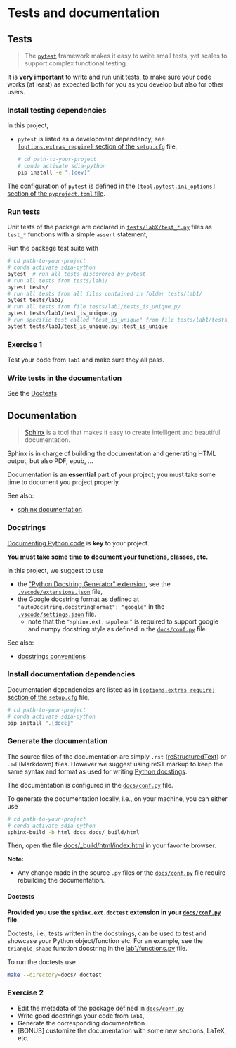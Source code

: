 # Tests and documentation

## Tests

> The [`pytest`](https://docs.pytest.org/en/6.2.x/) framework makes it easy to write small tests, yet scales to support complex functional testing.

It is **very important** to write and run unit tests, to make sure your code works (at least) as expected both for you as you develop but also for other users.

### Install testing dependencies

In this project,

- `pytest` is listed as a development dependency, see [`[options.extras_require]` section of the `setup.cfg`](../setup.cfg) file,

    ```bash
    # cd path-to-your-project
    # conda activate sdia-python
    pip install -e ".[dev]"
    ```

The configuration of `pytest` is defined in the [`[tool.pytest.ini_options]` section of the `pyproject.toml` file](https://docs.pytest.org/en/latest/reference/customize.html#pyproject-toml).

### Run tests

Unit tests of the package are declared in [`tests/labX/test_*.py`](../tests/) files as `test_*` functions with a simple `assert` statement,

Run the package test suite with

```bash
# cd path-to-your-project
# conda activate sdia-python
pytest  # run all tests discovered by pytest
# run all tests from tests/lab1/
pytest tests/
# run all tests from all files contained in folder tests/lab1/
pytest tests/lab1/
# run all tests from file tests/lab1/tests_is_unique.py
pytest tests/lab1/test_is_unique.py
# run specific test called "test_is_unique" from file tests/lab1/tests_is_unique.py
pytest tests/lab1/test_is_unique.py::test_is_unique
```

### Exercise 1

Test your code from `lab1` and make sure they all pass.

### Write tests in the documentation

See the [Doctests](#doctests)

## Documentation

> [Sphinx](https://www.sphinx-doc.org/en/master/index.html)  is a tool that makes it easy to create intelligent and beautiful documentation.

Sphinx is in charge of building the documentation and generating HTML output, but also PDF, epub, ...

Documentation is an **essential** part of your project; you must take some time to document you project properly.

See also:

- [sphinx documentation](https://www.sphinx-doc.org/en/master/usage/configuration.html)

### Docstrings

[Documenting Python code](https://realpython.com/documenting-python-code/) is **key** to your project.

**You must take some time to document your functions, classes, etc.**

In this project, we suggest to use

- the ["Python Docstring Generator" extension](https://marketplace.visualstudio.com/items?itemName=njpwerner.autodocstring), see the [`.vscode/extensions.json`](../.vscode/extensions.json) file,
- the Google docstring format as defined at `"autoDocstring.docstringFormat": "google"` in the [`.vscode/settings.json`](../.vscode/settings.json) file.
  - note that the `"sphinx.ext.napoleon"` is required to support google and numpy docstring style as defined in the [`docs/conf.py`](../docs/conf.py) file.

See also:

- [docstrings conventions](https://www.python.org/dev/peps/pep-0257/)

### Install documentation dependencies

Documentation dependencies are listed as in [`[options.extras_require]` section of the `setup.cfg`](../setup.cfg) file,

  ```bash
  # cd path-to-your-project
  # conda activate sdia-python
  pip install ".[docs]"
  ```

### Generate the documentation

The source files of the documentation are simply `.rst` ([reStructuredText](https://docutils.sourceforge.io/rst.html)) or `.md` (Markdown) files.
However we suggest using reST markup to keep the same syntax and format as used for writing [Python docstings](https://devguide.python.org/documenting/).

The documentation is configured in the [`docs/conf.py`](../docs/conf.py) file.

To generate the documentation locally, i.e., on your machine, you can either use

  ```bash
  # cd path-to-your-project
  # conda activate sdia-python
  sphinx-build -b html docs docs/_build/html
  ```

Then, open the file [docs/_build/html/index.html](../docs/_build/html/index.html) in your favorite browser.

**Note:**

- Any change made in the source `.py` files or the [`docs/conf.py`](../docs/conf.py) file require rebuilding the documentation.

#### Doctests

**Provided you use the `sphinx.ext.doctest` extension in your [`docs/conf.py`](../docs/conf.py) file**.

Doctests, i.e., tests written in the docstrings, can be used to test and showcase your Python object/function etc.
For an example, see the `triangle_shape` function docstring in the [lab1/functions.py](../src/sdia_python.lab1/functions.py) file.

To run the doctests use

```bash
make --directory=docs/ doctest
```

### Exercise 2

- Edit the metadata of the package defined in [`docs/conf.py`](../docs/conf.py)
- Write good docstrings your code from `lab1`,
- Generate the corresponding documentation
- [BONUS] customize the documentation with some new sections, LaTeX, etc.
